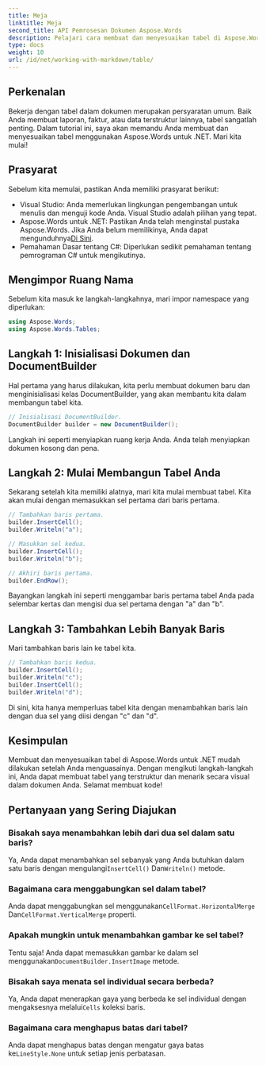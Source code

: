 ```yaml
---
title: Meja
linktitle: Meja
second_title: API Pemrosesan Dokumen Aspose.Words
description: Pelajari cara membuat dan menyesuaikan tabel di Aspose.Words untuk .NET dengan panduan langkah demi langkah ini. Sempurna untuk membuat dokumen terstruktur dan menarik secara visual.
type: docs
weight: 10
url: /id/net/working-with-markdown/table/
---
```

## Perkenalan

Bekerja dengan tabel dalam dokumen merupakan persyaratan umum. Baik Anda membuat laporan, faktur, atau data terstruktur lainnya, tabel sangatlah penting. Dalam tutorial ini, saya akan memandu Anda membuat dan menyesuaikan tabel menggunakan Aspose.Words untuk .NET. Mari kita mulai!

## Prasyarat

Sebelum kita memulai, pastikan Anda memiliki prasyarat berikut:

- Visual Studio: Anda memerlukan lingkungan pengembangan untuk menulis dan menguji kode Anda. Visual Studio adalah pilihan yang tepat.
-  Aspose.Words untuk .NET: Pastikan Anda telah menginstal pustaka Aspose.Words. Jika Anda belum memilikinya, Anda dapat mengunduhnya[Di Sini](https://releases.aspose.com/words/net/).
- Pemahaman Dasar tentang C#: Diperlukan sedikit pemahaman tentang pemrograman C# untuk mengikutinya.

## Mengimpor Ruang Nama

Sebelum kita masuk ke langkah-langkahnya, mari impor namespace yang diperlukan:

```csharp
using Aspose.Words;
using Aspose.Words.Tables;
```

## Langkah 1: Inisialisasi Dokumen dan DocumentBuilder

Hal pertama yang harus dilakukan, kita perlu membuat dokumen baru dan menginisialisasi kelas DocumentBuilder, yang akan membantu kita dalam membangun tabel kita.

```csharp
// Inisialisasi DocumentBuilder.
DocumentBuilder builder = new DocumentBuilder();
```

Langkah ini seperti menyiapkan ruang kerja Anda. Anda telah menyiapkan dokumen kosong dan pena.

## Langkah 2: Mulai Membangun Tabel Anda

Sekarang setelah kita memiliki alatnya, mari kita mulai membuat tabel. Kita akan mulai dengan memasukkan sel pertama dari baris pertama.

```csharp
// Tambahkan baris pertama.
builder.InsertCell();
builder.Writeln("a");

// Masukkan sel kedua.
builder.InsertCell();
builder.Writeln("b");

// Akhiri baris pertama.
builder.EndRow();
```

Bayangkan langkah ini seperti menggambar baris pertama tabel Anda pada selembar kertas dan mengisi dua sel pertama dengan "a" dan "b".

## Langkah 3: Tambahkan Lebih Banyak Baris

Mari tambahkan baris lain ke tabel kita.

```csharp
// Tambahkan baris kedua.
builder.InsertCell();
builder.Writeln("c");
builder.InsertCell();
builder.Writeln("d");
```

Di sini, kita hanya memperluas tabel kita dengan menambahkan baris lain dengan dua sel yang diisi dengan "c" dan "d".

## Kesimpulan

Membuat dan menyesuaikan tabel di Aspose.Words untuk .NET mudah dilakukan setelah Anda menguasainya. Dengan mengikuti langkah-langkah ini, Anda dapat membuat tabel yang terstruktur dan menarik secara visual dalam dokumen Anda. Selamat membuat kode!

## Pertanyaan yang Sering Diajukan

### Bisakah saya menambahkan lebih dari dua sel dalam satu baris?
 Ya, Anda dapat menambahkan sel sebanyak yang Anda butuhkan dalam satu baris dengan mengulangi`InsertCell()` Dan`Writeln()` metode.

### Bagaimana cara menggabungkan sel dalam tabel?
 Anda dapat menggabungkan sel menggunakan`CellFormat.HorizontalMerge` Dan`CellFormat.VerticalMerge` properti.

### Apakah mungkin untuk menambahkan gambar ke sel tabel?
 Tentu saja! Anda dapat memasukkan gambar ke dalam sel menggunakan`DocumentBuilder.InsertImage` metode.

### Bisakah saya menata sel individual secara berbeda?
 Ya, Anda dapat menerapkan gaya yang berbeda ke sel individual dengan mengaksesnya melalui`Cells` koleksi baris.

### Bagaimana cara menghapus batas dari tabel?
 Anda dapat menghapus batas dengan mengatur gaya batas ke`LineStyle.None` untuk setiap jenis perbatasan.